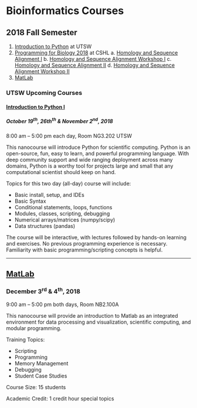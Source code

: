 # Bioinformatics Courses

## 2018 Fall Semester

1. [Introduction to Python](https://bicf.pages.biohpc.swmed.edu/bicf_nanocourses/python_1) at UTSW 
2. [Programming for Biology 2018](http://programmingforbiology.org/) at CSHL
   a. [Homology and Sequence Alignment I](cshl_programming_biology2018/HomologyAlignments.pdf)
   b. [Homology and Sequence Alignment Workshop I](cshl_programming_biology2018/cshl_homology_workshop1)
   c. [Homology and Sequence Alignment II](cshl_programming_biology2018/PSIBlastHmmer.pdf)
   d. [Homology and Sequence Alignment Workshop II](cshl_programming_biology2018/cshl_homology_workshop2)
3. [MatLab](https://bicf.pages.biohpc.swmed.edu/bicf_nanocourses/matlab)

### UTSW Upcoming Courses


#### [Introduction to Python I](https://bicf.pages.biohpc.swmed.edu/bicf_nanocourses/python_1)
##### October 19<sup>th</sup>, 26th<sup>th</sup> & November 2<sup>nd</sup>, 2018
8:00 am – 5:00 pm each day, Room NG3.202 UTSW

This nanocourse will introduce Python for scientific computing.  Python is an open-source, fun, easy to learn, and powerful programming language. 
With deep community support and wide ranging deployment across many domains, Python is a worthy tool for projects large and small that any computational scientist should keep on hand.

Topics for this two day (all-day) course will include:

- Basic install, setup, and IDEs
- Basic Syntax
- Conditional statements, loops, functions
- Modules, classes, scripting, debugging
- Numerical arrays/matrices (numpy/scipy)
- Data structures (pandas)
              
The course will be interactive, with lectures followed by hands-on learning and exercises.
No previous programming experience is necessary. Familiarity with basic programming/scripting concepts is helpful.

* * *
## [MatLab](https://bicf.pages.biohpc.swmed.edu/bicf_nanocourses/matlab)
### December 3<sup>rd</sup> & 4<sup>th</sup>, 2018

9:00 am – 5:00 pm both days, Room NB2.100A

This nanocourse will provide an introduction to Matlab as an integrated environment for data processing and visualization, scientific computing, and modular programming.

Training Topics:

- Scripting
- Programming
- Memory Management
- Debugging
- Student Case Studies

Course Size: 15 students

Academic Credit: 1 credit hour special topics

